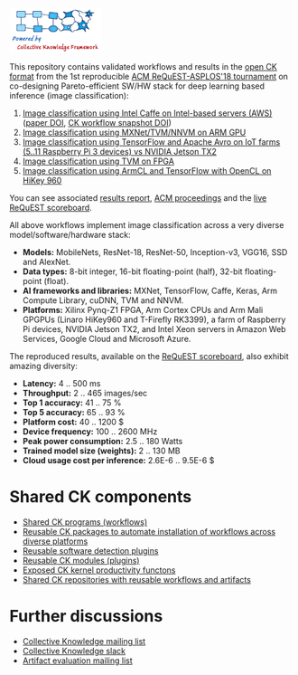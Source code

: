 [![logo](https://github.com/ctuning/ck-guide-images/blob/master/logo-powered-by-ck.png)](https://github.com/ctuning/ck)

This repository contains validated workflows and results in the [open CK format](https://github.com/ctuning/ck)
from the 1st reproducible [ACM ReQuEST-ASPLOS'18 tournament](http://cknowledge.org/request-cfp-asplos2018.html) 
on co-designing Pareto-efficient SW/HW stack for deep learning based inference (image classification):

1. [Image classification using Intel Caffe on Intel-based servers (AWS)](https://github.com/ctuning/ck-request-asplos18-caffe-intel) ([paper DOI](https://dl.acm.org/citation.cfm?doid=3229762.3229763), [CK workflow snapshot DOI](https://doi.org/10.1145/3229769))
2. [Image classification using MXNet/TVM/NNVM on ARM GPU](https://github.com/ctuning/ck-request-asplos18-mobilenets-tvm-arm)
3. [Image classification using TensorFlow and Apache Avro on IoT farms (5..11 Raspberry Pi 3 devices) vs NVIDIA Jetson TX2](https://github.com/ctuning/ck-request-asplos18-iot-farm)
4. [Image classification using TVM on FPGA](https://github.com/ctuning/ck-request-asplos18-resnet-tvm-fpga)
5. [Image classification using ArmCL and TensorFlow with OpenCL on HiKey 960](https://github.com/dividiti/ck-request-asplos18-mobilenets-armcl-opencl)

You can see associated [results report](https://portalparts.acm.org/3230000/3229762/fm/frontmatter.pdf),
[ACM proceedings](https://github.com/ctuning/ck-request-asplos18-results)
and the [live ReQuEST scoreboard](http://cKnowledge.org/request-results).

All above workflows implement image classification across a very diverse model/software/hardware stack:

* **Models:** MobileNets, ResNet-18, ResNet-50, Inception-v3, VGG16, SSD and AlexNet.
* **Data types:** 8-bit integer, 16-bit floating-point (half), 32-bit floating-point (float).
* **AI frameworks and libraries:** MXNet, TensorFlow, Caffe, Keras, Arm Compute Library, cuDNN, TVM and NNVM.
* **Platforms:** Xilinx Pynq-Z1 FPGA, Arm Cortex CPUs and Arm Mali GPGPUs (Linaro HiKey960 and T-Firefly RK3399), a farm of Raspberry Pi devices, NVIDIA Jetson TX2, and Intel Xeon servers in Amazon Web Services, Google Cloud and Microsoft Azure.

The reproduced results, available on the [ReQuEST scoreboard](http://cKnowledge.org/request-results), also exhibit amazing diversity:
* **Latency:** 4 .. 500 ms
* **Throughput:** 2 .. 465 images/sec
* **Top 1 accuracy:** 41 .. 75 %
* **Top 5 accuracy:** 65 .. 93 %
* **Platform cost:** 40 .. 1200 $
* **Device frequency:** 100 .. 2600 MHz
* **Peak power consumption:** 2.5 .. 180 Watts
* **Trained model size (weights):** 2 .. 130 MB
* **Cloud usage cost per inference:** 2.6E-6 .. 9.5E-6 $

# Shared CK components 

* [Shared CK programs (workflows)](http://cKnowledge.org/shared-programs.html)
* [Reusable CK packages to automate installation of workflows across diverse platforms](http://cKnowledge.org/shared-packages.html)
* [Reusable software detection plugins](http://cKnowledge.org/shared-soft-detection-plugins.html)
* [Reusable CK modules (plugins)](http://cKnowledge.org/shared-modules.html)
 * [Exposed CK kernel productivity functons](http://cKnowledge.org/ck-kernel-functions.html)
* [Shared CK repositories with reusable workflows and artifacts](http://cKnowledge.org/shared-repos.html)

# Further discussions

* [Collective Knowledge mailing list](http://groups.google.com/group/collective-knowledge)
* [Collective Knowledge slack](https://collective-knowledge.slack.com)
* [Artifact evaluation mailing list](http://groups.google.com/group/artifact-evaluation)
